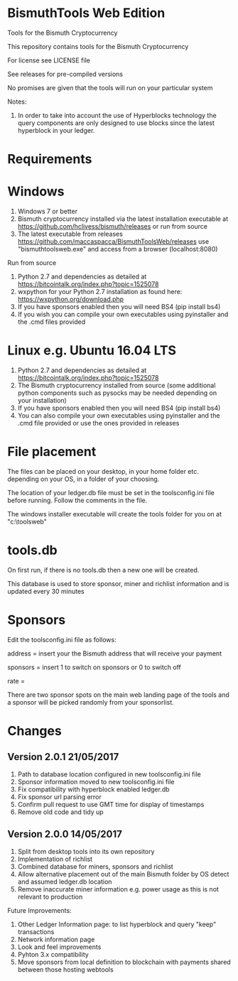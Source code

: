 # BismuthTools Web Edition

Tools for the Bismuth Cryptocurrency

This repository contains tools for the Bismuth Cryptocurrency

For license see LICENSE file

See releases for pre-compiled versions

No promises are given that the tools will run on your particular system

Notes:

1. In order to take into account the use of Hyperblocks technology the query components are only designed to use blocks since the latest hyperblock in your ledger.

Requirements
============

Windows
=======

1. Windows 7 or better
2. Bismuth cryptocurrency installed via the latest installation executable at https://github.com/hclivess/bismuth/releases or run from source
3. The latest executable from releases https://github.com/maccaspacca/BismuthToolsWeb/releases use "bismuthtoolsweb.exe" and access from a browser (localhost:8080)

Run from source
1. Python 2.7 and dependencies as detailed at https://bitcointalk.org/index.php?topic=1525078
2. wxpython for your Python 2.7 installation as found here: https://wxpython.org/download.php
3. If you have sponsors enabled then you will need BS4 (pip install bs4)
4. If you wish you can compile your own executables using pyinstaller and the .cmd files provided

Linux e.g. Ubuntu 16.04 LTS
===========================

1. Python 2.7 and dependencies as detailed at https://bitcointalk.org/index.php?topic=1525078
2. The Bismuth cryptocurrency installed from source (some additional python components such as pysocks may be needed depending on your installation)
4. If you have sponsors enabled then you will need BS4 (pip install bs4)
5. You can also compile your own executables using pyinstaller and the .cmd file provided or use the ones provided in releases

File placement
==============

The files can be placed on your desktop, in your home folder etc. depending on your OS, in a folder of your choosing.

The location of your ledger.db file must be set in the toolsconfig.ini file before running. Follow the comments in the file.

The windows installer executable will create the tools folder for you on at "c:\toolsweb"

tools.db
=========

On first run, if there is no tools.db then a new one will be created.

This database is used to store sponsor, miner and richlist information and is updated every 30 minutes

Sponsors
========

Edit the toolsconfig.ini file as follows:

address = insert your the Bismuth address that will receive your payment

sponsors = insert 1 to switch on sponsors or 0 to switch off

rate = <insert the number of blocks per Bismuth the sponsor advert will be displayed for>

There are two sponsor spots on the main web landing page of the tools and a sponsor will be picked randomly from your sponsorlist.

Changes
=======

Version 2.0.1 21/05/2017
------------------------

1. Path to database location configured in new toolsconfig.ini file
2. Sponsor information moved to new toolsconfig.ini file
3. Fix compatibility with hyperblock enabled ledger.db
4. Fix sponsor url parsing error
5. Confirm pull request to use GMT time for display of timestamps
6. Remove old code and tidy up

Version 2.0.0 14/05/2017
------------------------

1. Split from desktop tools into its own repository
2. Implementation of richlist
3. Combined database for miners, sponsors and richlist
4. Allow alternative placement out of the main Bismuth folder by OS detect and assumed ledger.db location
5. Remove inaccurate miner information e.g. power usage as this is not relevant to production

Future Improvements:

1. Other Ledger Information page: to list hyperblock and query "keep" transactions
2. Network information page
3. Look and feel improvements
4. Pyhton 3.x compatibility
5. Move sponsors from local definition to blockchain with payments shared between those hosting webtools

